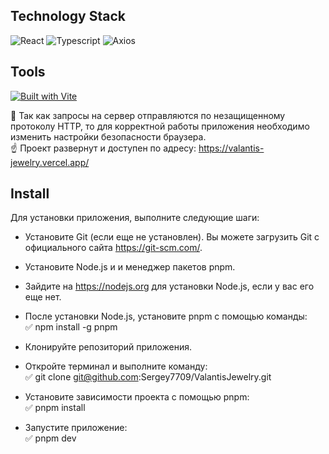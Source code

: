 


## Technology Stack
![React](https://img.shields.io/badge/-React-61DAFB?style=for-the-badge&logo=react&logoColor=black)
![Typescript](https://img.shields.io/badge/-Typescript-3178C6?style=for-the-badge&logo=typescript&logoColor=white)
![Axios](https://img.shields.io/badge/-Axios-007ACC?style=for-the-badge&logo=axios&logoColor=white)

## Tools
[![Built with Vite](https://img.shields.io/badge/Built_with-Vite-646cff?logo=vite)](https://vitejs.dev/)

🚩 Так как запросы на сервер отправляются по незащищенному протоколу HTTP, то для корректной работы приложения необходимо изменить настройки безопасности браузера.  
☝ Проект развернут и доступен по адресу: https://valantis-jewelry.vercel.app/

## Install

Для установки приложения, выполните следующие шаги:

- Установите Git (если еще не установлен). Вы можете загрузить Git с официального сайта https://git-scm.com/.  
- Установите Node.js и и менеджер пакетов pnpm.  
- Зайдите на https://nodejs.org для установки Node.js, если у вас его еще нет. 

- После установки Node.js, установите pnpm с помощью команды:  
✅ npm install -g pnpm

- Клонируйте репозиторий приложения.  
- Откройте терминал и выполните команду:  
✅ git clone git@github.com:Sergey7709/ValantisJewelry.git

- Установите зависимости проекта с помощью pnpm:  
✅ pnpm install

- Запустите приложение:  
✅ pnpm dev

